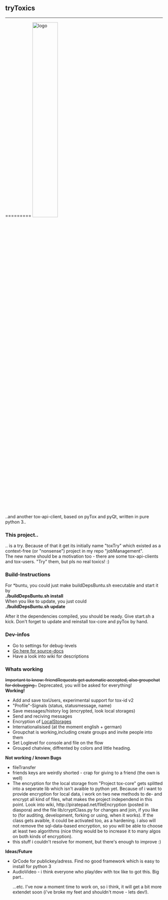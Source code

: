 <h2>tryToxics</h2><hr />
=========
<img src="https://raw.githubusercontent.com/skamster/tryToxics/master/ui/logo.jpg" alt="logo" width="40%" height="40%" />

..and another tox-api-client, based on pyTox and pyQt, written in pure python 3..

<h3>This project..</h3>
.. is a try. Because of that it get its initially name "toxTry" which existed as a context-free (or "nonsense") project in my repo "jobManagement".<br />
The new name should be a motivation too - there are some tox-api-clients and tox-users. "Try" them, but pls no real toxics! :)

<h3>Build-Instructions</h3>
For *buntu, you could just make buildDepsBuntu.sh executable and start it by <br />
<b>./buildDepsBuntu.sh install</b>
<br />When you like to update, you just could <br />
<b>./buildDepsBuntu.sh update</b>

After it the dependencies compiled, you should be ready. Give start.sh a kick. Don't forget to update and reinstall tox-core and pyTox by hand.

<h3>Dev-infos</h3>
<ul><li>Go to settings for debug-levels</li>
<li><a href="http://skamster.github.io/tryToxicDocs/">Go here for source-docs</a></li>
<li>Have a look into wiki for descriptions</li>
</ul>
<h3>Whats working</h3>
<del>Important to know: friendRequests get automatic accepted, also groupchat for debugging..</del> Deprecated, you will be asked for everything!<br />
<b>Working!</b>
<ul>
  <li>Add and save toxUsers, experimental support for tox-id v2</li>
  <li>"Profile"-Signals (status, statusmessage, name)</li>
  <li>Save messages/history log (encrypted, look local storages)</li>
  <li>Send and reciving messages</li>
  <li>Encryption of <a href="https://github.com/skamster/tryToxics/wiki/LocalStorages" >LocalStorages</a></li>
  <li>Internationalisised (at the moment english + german)</li>
  <li>Groupchat is working,including create groups and invite people into them</li>
  <li>Set Loglevel for console and file on the flow</li>
  <li>Grouped chatview, diffrented by colors and little heading.</li>
</ul>

<b>Not working / known Bugs</b>
<ul>
  <li>fileTransfer</li>
  <li>friends keys are weirdly shorted - crap for giving to a friend (the own is well)</li>
  <li>The encryption for the local storage from "Project tox-core" gets splitted into a seperate lib which isn't avaible to python yet. Because of i want 
to provide encryption for local data, i work on two new methods to de- and encrypt all kind of files, what makes the project independend in this point. 
Look into wiki, http://piratepad.net/fileEncryption (posted in diaspora) and the file lib/cryptClass.py for changes and join, if you like to (for 
auditing, development, forking or using, when it works). If the class gets avaible, it could be activated too, as a hardening. i also will not remove the 
sql-data-based encryption, so you will be able to choose at least two algorithms (nice thing would be to increase it to many algos on both kinds of 
encryption). </li>
  <li>this stuff i couldn't resolve for moment, but there's enough to improve :)</li>
</ul>
<b>Ideas/Future</b>
<ul>
  <li>QrCode for publickey/adress. Find no good framework which is easy to install for python 3</li>
  <li>AudioVideo - i think everyone who play/dev with tox like to got this. Big part..</li>

...etc. I've now a moment time to work on, so i think, it will get a bit more extendet soon (i've broke my feet and shouldn't move - lets dev!).
